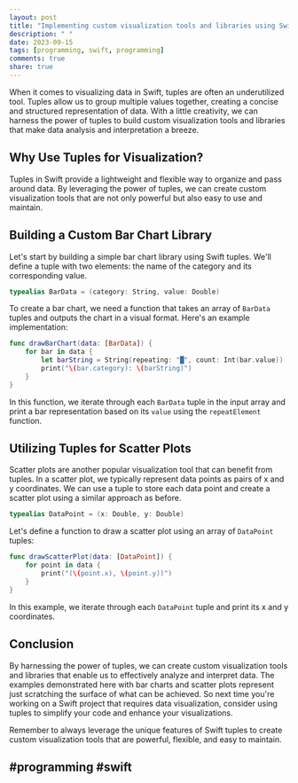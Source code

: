 ```yaml
---
layout: post
title: "Implementing custom visualization tools and libraries using Swift Tuples."
description: " "
date: 2023-09-15
tags: [programming, swift, programming]
comments: true
share: true
---
```


When it comes to visualizing data in Swift, tuples are often an underutilized tool. Tuples allow us to group multiple values together, creating a concise and structured representation of data. With a little creativity, we can harness the power of tuples to build custom visualization tools and libraries that make data analysis and interpretation a breeze.

## Why Use Tuples for Visualization?

Tuples in Swift provide a lightweight and flexible way to organize and pass around data. By leveraging the power of tuples, we can create custom visualization tools that are not only powerful but also easy to use and maintain.

## Building a Custom Bar Chart Library

Let's start by building a simple bar chart library using Swift tuples. We'll define a tuple with two elements: the name of the category and its corresponding value.

```swift
typealias BarData = (category: String, value: Double)
```

To create a bar chart, we need a function that takes an array of `BarData` tuples and outputs the chart in a visual format. Here's an example implementation:

```swift
func drawBarChart(data: [BarData]) {
    for bar in data {
        let barString = String(repeating: "█", count: Int(bar.value))
        print("\(bar.category): \(barString)")
    }
}
```

In this function, we iterate through each `BarData` tuple in the input array and print a bar representation based on its `value` using the `repeatElement` function.

## Utilizing Tuples for Scatter Plots

Scatter plots are another popular visualization tool that can benefit from tuples. In a scatter plot, we typically represent data points as pairs of x and y coordinates. We can use a tuple to store each data point and create a scatter plot using a similar approach as before.

```swift
typealias DataPoint = (x: Double, y: Double)
```

Let's define a function to draw a scatter plot using an array of `DataPoint` tuples:

```swift
func drawScatterPlot(data: [DataPoint]) {
    for point in data {
        print("(\(point.x), \(point.y))")
    }
}
```

In this example, we iterate through each `DataPoint` tuple and print its x and y coordinates.

## Conclusion

By harnessing the power of tuples, we can create custom visualization tools and libraries that enable us to effectively analyze and interpret data. The examples demonstrated here with bar charts and scatter plots represent just scratching the surface of what can be achieved. So next time you're working on a Swift project that requires data visualization, consider using tuples to simplify your code and enhance your visualizations.

Remember to always leverage the unique features of Swift tuples to create custom visualization tools that are powerful, flexible, and easy to maintain.

## #programming #swift